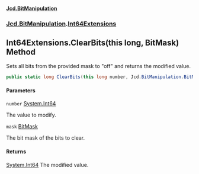 #### [Jcd.BitManipulation](index 'index')

### [Jcd.BitManipulation](Jcd.BitManipulation 'Jcd.BitManipulation').[Int64Extensions](Jcd.BitManipulation.Int64Extensions 'Jcd.BitManipulation.Int64Extensions')

## Int64Extensions.ClearBits(this long, BitMask) Method

Sets all bits from the provided mask to "off" and returns the modified value.

```csharp
public static long ClearBits(this long number, Jcd.BitManipulation.BitMask mask);
```

#### Parameters

<a name='Jcd.BitManipulation.Int64Extensions.ClearBits(thislong,Jcd.BitManipulation.BitMask).number'></a>

`number` [System.Int64](https://docs.microsoft.com/en-us/dotnet/api/System.Int64 'System.Int64')

The value to modify.

<a name='Jcd.BitManipulation.Int64Extensions.ClearBits(thislong,Jcd.BitManipulation.BitMask).mask'></a>

`mask` [BitMask](Jcd.BitManipulation.BitMask 'Jcd.BitManipulation.BitMask')

The bit mask of the bits to clear.

#### Returns

[System.Int64](https://docs.microsoft.com/en-us/dotnet/api/System.Int64 'System.Int64')
The modified value.